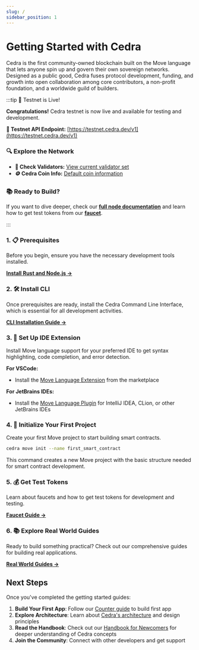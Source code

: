 ```yaml
---
slug: /
sidebar_position: 1
---
```


# Getting Started with Cedra
Cedra is the first community-owned blockchain built on the Move language that lets anyone spin up and govern their own sovereign networks. Designed as a public good, Cedra fuses protocol development, funding, and growth into open collaboration among core contributors, a non-profit foundation, and a worldwide guild of builders.



:::tip 🎉 Testnet is Live!

**Congratulations!** Cedra testnet is now live and available for testing and development.

**🚀 Testnet API Endpoint:** [https://testnet.cedra.dev/v1](https://testnet.cedra.dev/v1)

### 🔍 Explore the Network

- **👥 Check Validators:** [View current validator set](https://testnet.cedra.dev/v1/accounts/0x1/resource/0x1::stake::ValidatorSet)
- **🪙 Cedra Coin Info:** [Default coin information](https://testnet.cedra.dev/v1/accounts/0x1/resource/0x1::coin::CoinInfo%3C0x1::cedra_coin::CedraCoin%3E)

### 📚 Ready to Build?

If you want to dive deeper, check our [**full node documentation**](/full-node) and learn how to get test tokens from our [**faucet**](/getting-started/faucet).

:::


### 1. 📋 Prerequisites
Before you begin, ensure you have the necessary development tools installed.

[**Install Rust and Node.js →**](/getting-started/libs)

### 2. 🛠️ Install CLI
Once prerequisites are ready, install the Cedra Command Line Interface, which is essential for all development activities.

[**CLI Installation Guide →**](/getting-started/cli)

### 3. 🔧 Set Up IDE Extension
Install Move language support for your preferred IDE to get syntax highlighting, code completion, and error detection.

**For VSCode:**
- Install the [Move Language Extension](https://marketplace.visualstudio.com/items?itemName=MoveBit.aptos-move-analyzer) from the marketplace

**For JetBrains IDEs:**
- Install the [Move Language Plugin](https://plugins.jetbrains.com/plugin/14721-move-on-aptos) for IntelliJ IDEA, CLion, or other JetBrains IDEs

### 4. 🚀 Initialize Your First Project
Create your first Move project to start building smart contracts.

```bash
cedra move init --name first_smart_contract
```

This command creates a new Move project with the basic structure needed for smart contract development.

### 5. 💰 Get Test Tokens
Learn about faucets and how to get test tokens for development and testing.

[**Faucet Guide →**](/getting-started/faucet)

### 6. 📚 Explore Real World Guides
Ready to build something practical? Check out our comprehensive guides for building real applications.

[**Real World Guides →**](/real-world-guides)

## Next Steps

Once you've completed the getting started guides:

1. **Build Your First App**: Follow our [Counter guide](/getting-started/counter) to build first app
2. **Explore Architecture**: Learn about [Cedra's architecture](/architecture) and design principles
3. **Read the Handbook**: Check out our [Handbook for Newcomers](/handbook-for-newcomers) for deeper understanding of Cedra concepts
4. **Join the Community**: Connect with other developers and get support
